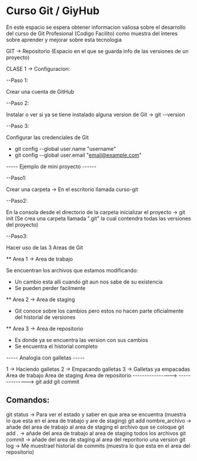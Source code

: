 # Curso Git / GiyHub

En este espacio se espera obtener informacion valiosa sobre el desarrollo del curso de Git Profesional (Codigo Facilito) como muestra del interes sobre aprender y mejorar sobre esta tecnologia

GIT -> Repositorio (Espacio en el que se guarda info de las versiones de un proyecto)

CLASE 1 -> Configuracion:

--Paso 1:

Crear una cuenta de GitHub

--Paso 2:

Instalar o ver si ya se tiene instalado alguna version de Git -> git --version

--Paso 3:

Configurar las credenciales de Git

- git config --global user.name "username"
- git config --global user.email "email@example.com"

----- Ejemplo de mini proyecto ------

--Paso1:

Crear una carpeta -> En el escritorio llamada curso-git

--Paso2:

En la consola desde el directorio de la carpeta inicializar el proyecto -> git init
(Se crea una carpeta llamada ".git" la cual contendra todas las versiones del proyecto)

--Paso3:

Hacer uso de las 3 Areas de Git

\*\* Area 1 -> Area de trabajo

Se encuentran los archivos que estamos modificando:

- Un cambio esta alli cuando git aun nos sabe de su existencia
- Se pueden perder facilmente

\*\* Area 2 -> Area de staging

- Git conoce sobre los cambios pero estos no hacen parte oficialmente del historial de versiones

\*\* Area 3 -> Area de repositorio

- Es donde ya se encuentra las version con sus cambios
- Se encuentra el historial completo

----- Analogia con galletas -----

1 -> Haciendo galletas 2 -> Empacando galletas 3 -> Galletas ya empacadas
Area de trabajo Area de staging Area de repositorio
----------------> -------------->
git add git commit

## Comandos:

git status -> Para ver el estado y saber en que area se encuentra (muestra lo que esta en el area de trabajo y are de staging)
git add nombre_archivo -> añade del area de trabajo al area de staging el archivo que se coloque
git add . -> añade del area de trabajo al area de staging todos los archivos
git commit -> añade del area de staging al area del reporitorio una version
git log -> Me muestrael historial de commits (muestra lo que esta en el area del repositorio)
